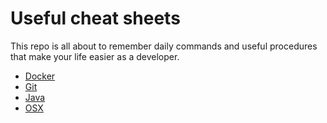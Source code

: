 # Useful cheat sheets 

This repo is all about to remember daily commands and useful procedures that make your life easier as a developer.

- [Docker](docker.md) 
- [Git](git.md) 
- [Java](java.md) 
- [OSX](osx.md) 